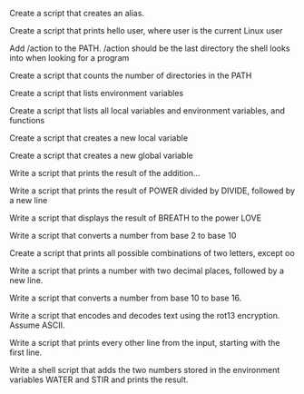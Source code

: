 Create a script that creates an alias.

Create a script that prints hello user, where user is the current Linux user

Add /action to the PATH. /action should be the last directory the shell looks into when looking for a program

Create a script that counts the number of directories in the PATH

Create a script that lists environment variables

Create a script that lists all local variables and environment variables, and functions

Create a script that creates a new local variable

Create a script that creates a new global variable

Write a script that prints the result of the addition...

Write a script that prints the result of POWER divided by DIVIDE, followed by a new line

Write a script that displays the result of BREATH to the power LOVE

Write a script that converts a number from base 2 to base 10

Create a script that prints all possible combinations of two letters, except oo

Write a script that prints a number with two decimal places, followed by a new line.

Write a script that converts a number from base 10 to base 16.

Write a script that encodes and decodes text using the rot13 encryption. Assume ASCII.

Write a script that prints every other line from the input, starting with the first line.

Write a shell script that adds the two numbers stored in the environment variables WATER and STIR and prints the result.